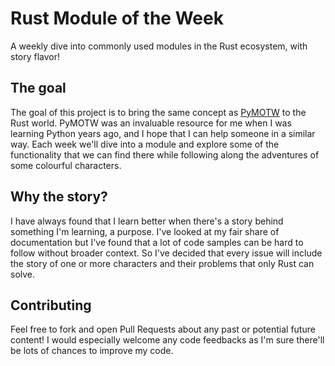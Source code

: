 # Rust Module of the Week
A weekly dive into commonly used modules in the Rust ecosystem, with story flavor!

## The goal

The goal of this project is to bring the same concept as [PyMOTW](https://pymotw.com/3/) to the Rust world. PyMOTW was an invaluable resource for me when I was learning Python years ago, and I hope that I can help someone in a similar way. Each week we'll dive into a module and explore some of the functionality that we can find there while following along the adventures of some colourful characters.

## Why the story?

I have always found that I learn better when there's a story behind something I'm learning, a purpose. I've looked at my fair share of documentation but I've found that a lot of code samples can be hard to follow without broader context. So I've decided that every issue will include the story of one or more characters and their problems that only Rust can solve.

## Contributing

Feel free to fork and open Pull Requests about any past or potential future content! I would especially welcome any code feedbacks as I'm sure there'll be lots of chances to improve my code.